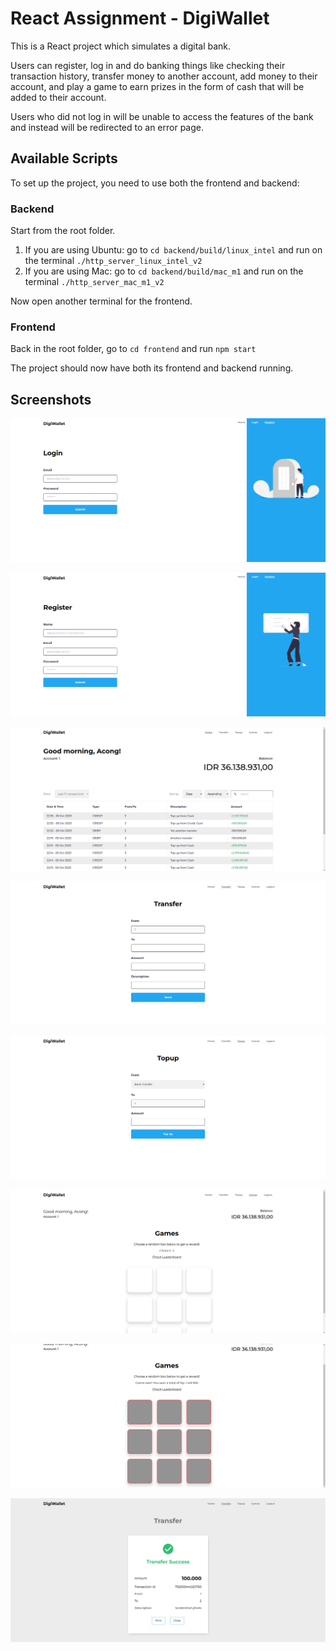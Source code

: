 # React Assignment - DigiWallet

This is a React project which simulates a digital bank.

Users can register, log in and do banking things like checking their transaction history, transfer money to another account, add money to their account, and play a game to earn prizes in the form of cash that will be added to their account.

Users who did not log in will be unable to access the features of the bank and instead will be redirected to an error page.

## Available Scripts

To set up the project, you need to use both the frontend and backend:

### Backend

Start from the root folder.

1. If you are using Ubuntu: go to `cd backend/build/linux_intel` and run on the terminal `./http_server_linux_intel_v2`
2. If you are using Mac: go to `cd backend/build/mac_m1` and run on the terminal `./http_server_mac_m1_v2`

Now open another terminal for the frontend.

### Frontend

Back in the root folder, go to `cd frontend` and run `npm start`

The project should now have both its frontend and backend running.

## Screenshots

![Login page](../screenshots/Screenshot%20from%202023-10-05%2016-52-34.png)

![Register page](../screenshots/Screenshot%20from%202023-10-05%2016-53-09.png)

![Home page](../screenshots/Screenshot%20from%202023-10-05%2016-53-36.png)

![Transfer page](../screenshots/Screenshot%20from%202023-10-05%2016-53-43.png)

![Topup page](../screenshots/Screenshot%20from%202023-10-05%2016-53-49.png)

![Games page](../screenshots/Screenshot%20from%202023-10-05%2016-53-57.png)

![Games section](../screenshots/Screenshot%20from%202023-10-05%2016-54-10.png)

![Transfer modal](../screenshots/Screenshot%20from%202023-10-05%2016-56-52.png)
